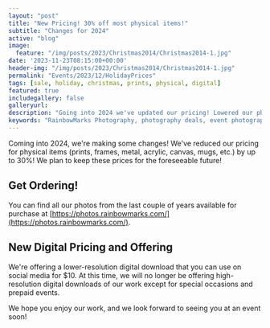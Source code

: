 ```yaml
---
layout: "post"
title: "New Pricing! 30% off most physical items!"
subtitle: "Changes for 2024"
active: "blog"
image:
  feature: "/img/posts/2023/Christmas2014/Christmas2014-1.jpg"
date: '2023-11-23T08:15:00+00:00'
header-img: "/img/posts/2023/Christmas2014/Christmas2014-1.jpg"
permalink: "Events/2023/12/HolidayPrices"
tags: [sale, holiday, christmas, prints, physical, digital]
featured: true
includegallery: false
galleryurl: 
description: "Going into 2024 we've updated our pricing! Lowered our physical prints by up to 30%!"
keywords: "RainbowMarks Photography, photography deals, event photography sale, photography discount codes, professional photo prints, digital photo downloads, exclusive photography offers, 2023 event highlights, photography specials, holiday"
---
```

Coming into 2024, we're making some changes! We've reduced our pricing for physical items (prints, frames, metal, acrylic, canvas, mugs, etc.) by up to 30%! We plan to keep these prices for the foreseeable future!

## Get Ordering!
You can find all our photos from the last couple of years available for purchase at [https://photos.rainbowmarks.com/](https://photos.rainbowmarks.com/).

## New Digital Pricing and Offering 
We're offering a lower-resolution digital download that you can use on social media for $10. At this time, we will no longer be offering high-resolution digital downloads of our work except for special occasions and prepaid events. 

We hope you enjoy our work, and we look forward to seeing you at an event soon!

